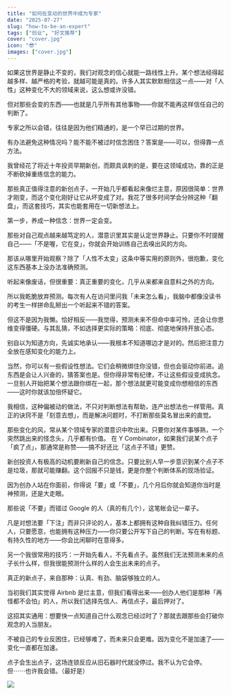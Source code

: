 ```yaml
---
title: "如何在变动的世界中成为专家"
date: "2025-07-27"
slug: "how-to-be-an-expert"
tags: ["创业", "好文推荐"]
cover: "cover.jpg"
icon: "😎"
images: ["cover.jpg"]
---
```

如果这世界是静止不变的，我们对观念的信心就能一路线性上升。某个想法经得起越多样、越严格的考验，就越可能是真的。许多人其实默默相信这一点——对「人性」这种变化不大的领域来说，这么想或许没错。



但对那些会变的东西——也就是几乎所有其他事物——你就不能再这样信任自己的判断了。



专家之所以会错，往往是因为他们精通的，是一个早已过期的世界。



有办法避免这种情况吗？能不能不被过时信念困住？答案是——可以，但得靠一点方法。



我曾经花了将近十年投资早期新创，而颇具讽刺的是，要在这领域成功，靠的正是不断砍掉重练信念的能力。



那些真正值得注意的新创点子，一开始几乎都看起来像烂主意，原因很简单：世界才刚变，而这个变化刚好让它从坏变成了对。我花了很多时间学会分辨这种「翻盘」，而这套技巧，其实也能套用在一切新想法上。



第一步，养成一种信念：世界一定会变。



那些对自己观点越来越笃定的人，潜意识里其实是认定世界静止。只要你不时提醒自己——「不是喔，它在变」，你就会开始训练自己去嗅出风的方向。



那该从哪里开始观察？除了「人性不太变」这条中等实用的原则外，很抱歉，变化这东西基本上没办法准确预测。



听起来像废话，但很重要：真正重要的变化，几乎从来都来自意料之外的方向。



所以我乾脆放弃预测。每次有人在访问里问我「未来怎么看」，我脑中都像没读书的考生一样拼命乱掰出一个听起来不错的答案。



但这不是因为我懒。恰好相反——我觉得，预测未来不但命中率可怜，还会让你思维变得僵硬。与其乱猜，不如选择更实际的策略：彻底、彻底地保持开放心态。



别自以为知道方向，先诚实地承认——我根本不知道哪边才是对的。然后把注意力全放在感知变化的能力上。



当然，你可以有一些假设性想法。它们会稍微绑住你没错，但也会驱动你前进。追东西是会让人兴奋的，猜答案也是。但你得非常有纪律，不让这些假设变成执念。
一旦别人开始把某个想法跟你绑在一起，那个想法就更可能变成你想相信的东西——这时你就该加倍怀疑它。



我相信，这种偏被动的做法，不只对判断想法有帮助，连产出想法也一样管用。真正的诀窍不是「刻意去想」，而是解决问题时，不打断那些莫名冒出来的直觉。



那些变化的风，常从某个领域专家的潜意识中吹出来。只要你对某件事够熟，一个突然跳出来的怪念头，几乎都有价值。
在 Y Combinator，如果我们说某个点子「疯了点」，那通常是称赞——搞不好还比「这点子不错」更赞。



新创投资人有极高的动机要刷新自己的信念。只要比别人早一步意识到某个点子不是垃圾，那就可能赚翻。这个回报不只是钱，更是你整个判断体系的现场验证。



因为创办人站在你面前，你得说「要」或「不要」，几个月后你就会知道你当时是神预测，还是大走眼。



那些说「不要」而错过 Google 的人（真的有几个），这笔帐会记一辈子。



凡是对想法要「下注」而非只评论的人，基本上都拥有这种自我纠错压力。任何人，只要愿意，也能拥有这种压力——你只要公开写下自己的判断。写在有标题、有持久性的地方——你会比闲聊时在意得多。



另一个我很常用的技巧：一开始先看人，不先看点子。虽然我们无法预测未来的点子长什么样，但我很能预测什么样的人会生出未来的点子。



真正的新点子，来自那种：认真、有劲、脑袋够独立的人。



当初我们其实觉得 Airbnb 是烂主意，但我们看得出来——创办人他们是那种「再怪都不会怕」的人，所以我们选择先信人、再信点子，最后押对了。



这招其实通用：想要快一点知道自己什么观念已经过时了？那就去跟那些会打破你观念的人当朋友。



不被自己的专业反困住，已经够难了，而未来只会更难。因为变化不是加速了——变化一直都在加速。



点子会生出点子，这场连锁反应从旧石器时代就没停过。我不认为它会停。
但⋯⋯也许我会错。（最好是）




![](https://prod-files-secure.s3.us-west-2.amazonaws.com/112d0858-5090-4d34-a606-b75eb8d65fd2/46476355-9cf3-4e99-9b7a-3531bc426380/1000202064.png?X-Amz-Algorithm=AWS4-HMAC-SHA256&X-Amz-Content-Sha256=UNSIGNED-PAYLOAD&X-Amz-Credential=ASIAZI2LB4667NLYN5XJ%2F20251002%2Fus-west-2%2Fs3%2Faws4_request&X-Amz-Date=20251002T072918Z&X-Amz-Expires=3600&X-Amz-Security-Token=IQoJb3JpZ2luX2VjEJD%2F%2F%2F%2F%2F%2F%2F%2F%2F%2FwEaCXVzLXdlc3QtMiJGMEQCIDn3gPy%2BNp7JiKtagsGNkZcTJF0EYQ5sxTYz8Ou%2BuWq2AiAUXHCJS8ekgTKoPF5Xxtz78r3xo4djiAP1wA2yAmwnSSr%2FAwgoEAAaDDYzNzQyMzE4MzgwNSIMrM7cfZ3wUVuwC2MRKtwD4FGJOKUHyrAOAcS70mJA3DtMTumDus3V5DPdyGJGqKEudYE4J7geAws4B%2Bushl0X1ny7ZcrhKeTYWhxpUR%2B8KORXyE3KHzUmZDRaeqk72KyvTK0woTudQI%2FbqjMrTnAjBwlrV2pBc%2FG9AzfM22KuV8knIUj3IOSQZiDs6yMm791FF0dVDY4mGnsiwgFVLGa8hfBa42VsmTQ0KXJk2rdsiMXu79KNjq8mSVjyj90S1r1sNob99gS3JanotSFdxiH3aJAjZcgB7dJ1QU12SLtir8SW7qOcUAVYQWta3OnFN9ECWbt%2Fb9EjMOsAEFdnlIj6c6%2Bj9EcOv2gmxXKHLwGm1s1XLasEtEyuGdeoyfzJy2mtp7DaBlJ0YOyeG%2Bm8%2FqX22XoBICNOIRYwH3XKuodHdeNMyZBd%2F0W%2FhFUcUdksFcC%2BsmTBsuvSMD8Nmg65lVQYnwmhVhRhZ7cZ6%2FmSKh%2BFisVTLS%2BHjT5ky9x7XTkn8AysiL%2BitahNgvKEYW1nXIjeZgRpyeA7RJ0jyQsG29RC6T4ek8ArTOeBzs8mGwSC2DyAJ2%2FSEoh9GEJUE2Yn0eBWLefIJqnpriVr0hrR597g0XYTyUiDmCY6M%2Fs3ZmU7yV5fMtfqcAb7g8VEYg8ww9D4xgY6pgH1m9volvZTKms9Qbcq59VIrfgtYvbcQz0%2BMiy5SNddbpRthBwkYzslRYy0vDJxFGdY2Lh2ULI9s2DdHFwayBZnKsFAmtOUUSQzQWSoYfd6FzX3bFjvYNWdC8GLwRLRA4%2FKJgGZ0wsxs%2BPuKo%2FVCUuVuin%2BzcWC1JitAybhRHiV1gCTvS0UBYU3tAEg0lOZafObziyWUvS4gJsmHK%2F%2BsdZ11d%2BgfO4h&X-Amz-Signature=ac809ff4b658dd992d1b781fe4c3d357bb9f47347154f4352b137b382367ee93&X-Amz-SignedHeaders=host&x-amz-checksum-mode=ENABLED&x-id=GetObject)

